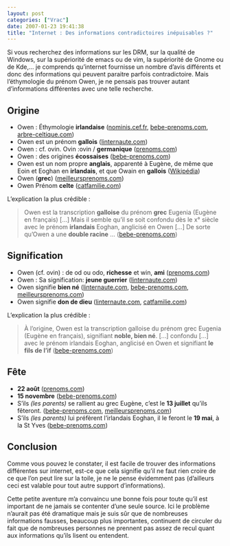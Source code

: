 ```yaml
---
layout: post
categories: ["Vrac"]
date: 2007-01-23 19:41:38
title: "Internet : Des informations contradictoires inépuisables ?"
---
```


Si vous recherchez des informations sur les DRM, sur la qualité de
Windows, sur la supériorité de emacs ou de vim, la supériorité de Gnome
ou de Kde,… je comprends qu’internet fournisse un nombre d’avis
différents et donc des informations qui peuvent paraitre parfois
contradictoire. Mais l’éthymologie du prénom Owen, je ne pensais pas
trouver autant d’informations différentes avec une telle recherche.

## Origine

-   Owen : Éthymologie **irlandaise**
    ([nominis.cef.fr](http://nominis.cef.fr/contenus/prenom/4750/owen.html),
    [bebe-prenoms.com](http://www.bebe-prenoms.com/pages/forum-owen-15424.html),
    [arbre-celtique.com](http://www.arbre-celtique.com/approfondissements/prenoms/pr_liste.php?predep=0&prerec=O%&pretyp=3&presel=1))
-   Owen est un prénom **gallois** ([linternaute.com](http://www.linternaute.com/femmes/prenoms/prenom/6817/2003/owen.shtml))
-   Owen : cf. ovin. Ovin :ovin / **germanique**
    ([prenoms.com](http://www.prenoms.com/v2/services-prenom/origine-prenom.asp?prenom=Owen))
-   Owen : des origines **écossaises** ([bebe-prenoms.com](http://www.bebe-prenoms.com/pages/forum-owen-15424.html))
-   Owen est un nom propre **anglais**, apparenté à Eugène, de même que
    Eoin et Eoghan en **irlandais**, et que Owain en **gallois**
    ([Wikipédia](http://fr.wikipedia.org/wiki/Owen))
-   Owen (**grec**) ([meilleursprenoms.com](http://www.meilleursprenoms.com/Etymologie/Etymologie.php3?search=owen&image.x=0&image.y=0))
-   Owen Prénom **celte** ([catfamilie.com](http://www.catfamilie.com/02-noms-prenoms/sens-pre-noms.htm))

L’explication la plus crédible :

> Owen est la transcription **galloise** du prénom **grec** Eugenia
> (Eugène en français) \[…\] Mais il semble qu’il se soit confondu
> dès le x° siècle avec le prénom **irlandais** Eoghan, anglicisé en
> Owen \[…\] De sorte qu’Owen a une **double racine** …
> ([bebe-prenoms.com](http://www.bebe-prenoms.com/pages/forum-owen-15424.html))

## Signification

-   Owen (cf. ovin) : de od ou odo, **richesse** et win, **ami**
    ([prenoms.com](http://www.prenoms.com/v2/services-prenom/origine-prenom.asp?prenom=Owen))
-   Owen : Sa signification: **jeune guerrier**
    ([linternaute.com](http://www.linternaute.com/femmes/prenoms/prenom/6817/2003/owen.shtml))
-   Owen signifie **bien né** ([linternaute.com](http://www.linternaute.com/femmes/prenoms/prenom/6817/2003/owen.shtml), [bebe-prenoms.com](http://www.bebe-prenoms.com/pages/forum-owen-15424.html),
    [meilleursprenoms.com](http://www.meilleursprenoms.com/Etymologie/Etymologie.php3?search=owen&image.x=0&image.y=0))
-   Owen signifie **don de dieu** ([linternaute.com](http://www.linternaute.com/femmes/prenoms/prenom/6817/2003/owen.shtml), [catfamilie.com](http://www.catfamilie.com/02-noms-prenoms/sens-pre-noms.htm))

L’explication la plus crédible :

> À l’origine, Owen est la transcription galloise du prénom grec
> Eugenia (Eugène en français), signifiant **noble, bien né**.
> \[…\] confondu \[…\] avec le prénom irlandais Eoghan,
> anglicisé en Owen et signifiant **le fils de l’if**
> ([bebe-prenoms.com](http://www.bebe-prenoms.com/pages/forum-owen-15424.html))

## Fête

-   **22 août** ([prenoms.com](http://www.prenoms.com/v2/services-prenom/origine-prenom.asp?prenom=Owen))
-   **15 novembre** ([bebe-prenoms.com](http://www.bebe-prenoms.com/pages/forum-owen-15424.html))
-   S’ils *(les parents)* se rallient au grec Eugène, c’est le **13 juillet**
    qu’ils fêteront. ([bebe-prenoms.com](http://www.bebe-prenoms.com/pages/forum-owen-15424.html),
    [meilleursprenoms.com](http://www.meilleursprenoms.com/Etymologie/Etymologie.php3?search=owen&image.x=0&image.y=0))
-   S’ils *(les parents)* lui préfèrent l’irlandais Eoghan, il le
    feront le **19 mai**, à la St Yves ([bebe-prenoms.com](http://www.bebe-prenoms.com/pages/forum-owen-15424.html))

## Conclusion

Comme vous pouvez le constater, il est facile de trouver des
informations différentes sur internet, est-ce que cela signifie qu’il
ne faut rien croire de ce que l’on peut lire sur la toile, je ne le
pense évidemment pas (d’ailleurs ceci est valable pour tout autre
support d’informations).

Cette petite aventure m’a convaincu une bonne fois pour toute qu’il
est important de ne jamais se contenter d’une seule source. Ici le
problème n’aurait pas été dramatique mais je suis sûr que de nombreuses
informations fausses, beaucoup plus importantes, continuent de circuler
du fait que de nombreuses personnes ne prennent pas assez de recul quant
aux informations qu’ils lisent ou entendent.
